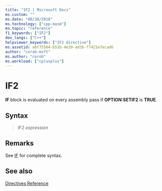 ```yaml
---
title: "IF2 | Microsoft Docs"
ms.custom: ""
ms.date: "08/30/2018"
ms.technology: ["cpp-masm"]
ms.topic: "reference"
f1_keywords: ["IF2"]
dev_langs: ["C++"]
helpviewer_keywords: ["IF2 directive"]
ms.assetid: a0f75564-b51b-4e39-ad3b-f7421e7ecad6
author: "corob-msft"
ms.author: "corob"
ms.workload: ["cplusplus"]
---
```

# IF2

**IF** block is evaluated on every assembly pass if **OPTION:SETIF2** is **TRUE**.

## Syntax

> IF2 *expression*

## Remarks

See [IF](../../assembler/masm/if-masm.md) for complete syntax.

## See also

[Directives Reference](../../assembler/masm/directives-reference.md)<br/>